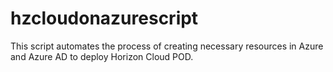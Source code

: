 # hzcloudonazurescript
This script automates the process of creating necessary resources in Azure and Azure AD to deploy Horizon Cloud POD.
